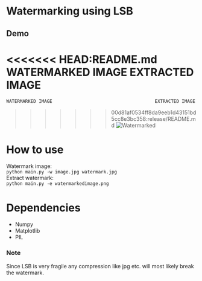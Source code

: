 # Watermarking using LSB


## Demo
<<<<<<< HEAD:README.md
    WATERMARKED IMAGE                                   EXTRACTED IMAGE
=======

    WATERMARKED IMAGE                                      EXTRACTED IMAGE
>>>>>>> 00d81af0534ff8da9eeb1d43151bd5cc8e3bc358:release/README.md
![Watermarked](https://i.imgur.com/TK6uXjX.png)


# How to use
Watermark image:<br/>
```python main.py -w image.jpg watermark.jpg```<br/>
Extract watermark:<br/>
```python main.py -e watermarkedimage.png```


# Dependencies
* Numpy<br/>
* Matplotlib<br/>
* PIL

### Note

Since LSB is very fragile any compression like jpg etc. will most likely break the watermark.

